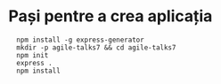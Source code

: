 Pași pentre a crea aplicația
============================

~~~
  npm install -g express-generator
  mkdir -p agile-talks7 && cd agile-talks7
  npm init
  express .
  npm install

~~~

